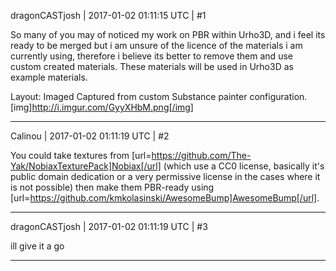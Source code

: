 dragonCASTjosh | 2017-01-02 01:11:15 UTC | #1

So many of you may of noticed my work on PBR within Urho3D, and i feel its ready to be merged but i am unsure of the licence of the materials i am currently using, therefore i believe its better to remove them and use custom created materials. These materials will be used in Urho3D as example materials.

Layout:
Imaged Captured from custom Substance painter configuration. 
[img]http://i.imgur.com/GyyXHbM.png[/img]

-------------------------

Calinou | 2017-01-02 01:11:19 UTC | #2

You could take textures from [url=https://github.com/The-Yak/NobiaxTexturePack]Nobiax[/url] (which use a CC0 license, basically it's public domain dedication or a very permissive license in the cases where it is not possible) then make them PBR-ready using [url=https://github.com/kmkolasinski/AwesomeBump]AwesomeBump[/url].

-------------------------

dragonCASTjosh | 2017-01-02 01:11:19 UTC | #3

ill give it a go

-------------------------

